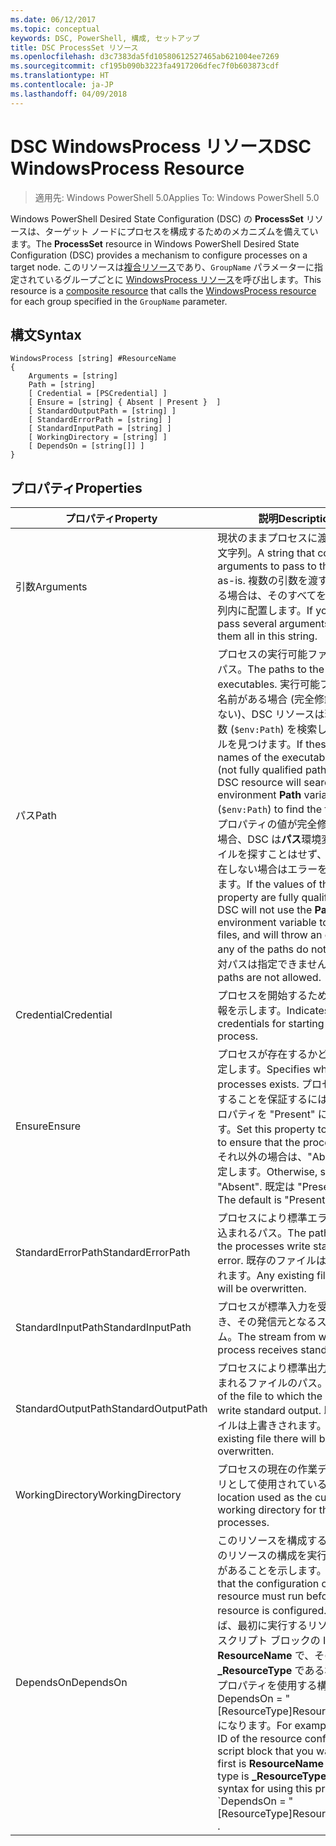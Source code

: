 ```yaml
---
ms.date: 06/12/2017
ms.topic: conceptual
keywords: DSC, PowerShell, 構成, セットアップ
title: DSC ProcessSet リソース
ms.openlocfilehash: d3c7383da5fd10580612527465ab621004ee7269
ms.sourcegitcommit: cf195b090b3223fa4917206dfec7f0b603873cdf
ms.translationtype: HT
ms.contentlocale: ja-JP
ms.lasthandoff: 04/09/2018
---
```

# <a name="dsc-windowsprocess-resource"></a><span data-ttu-id="36fde-103">DSC WindowsProcess リソース</span><span class="sxs-lookup"><span data-stu-id="36fde-103">DSC WindowsProcess Resource</span></span>

> <span data-ttu-id="36fde-104">適用先: Windows PowerShell 5.0</span><span class="sxs-lookup"><span data-stu-id="36fde-104">Applies To: Windows PowerShell 5.0</span></span>

<span data-ttu-id="36fde-105">Windows PowerShell Desired State Configuration (DSC) の **ProcessSet** リソースは、ターゲット ノードにプロセスを構成するためのメカニズムを備えています。</span><span class="sxs-lookup"><span data-stu-id="36fde-105">The **ProcessSet** resource in Windows PowerShell Desired State Configuration (DSC) provides a mechanism to configure processes on a target node.</span></span> <span data-ttu-id="36fde-106">このリソースは[複合リソース](authoringResourceComposite.md)であり、`GroupName` パラメーターに指定されているグループごとに [WindowsProcess リソース](windowsProcessResource.md)を呼び出します。</span><span class="sxs-lookup"><span data-stu-id="36fde-106">This resource is a [composite resource](authoringResourceComposite.md) that calls the [WindowsProcess resource](windowsProcessResource.md) for each group specified in the `GroupName` parameter.</span></span>

## <a name="syntax"></a><span data-ttu-id="36fde-107">構文</span><span class="sxs-lookup"><span data-stu-id="36fde-107">Syntax</span></span>

```
WindowsProcess [string] #ResourceName
{
    Arguments = [string]
    Path = [string]
    [ Credential = [PSCredential] ]
    [ Ensure = [string] { Absent | Present }  ]
    [ StandardOutputPath = [string] ]
    [ StandardErrorPath = [string] ]
    [ StandardInputPath = [string] ]
    [ WorkingDirectory = [string] ]
    [ DependsOn = [string[]] ]
}
```

## <a name="properties"></a><span data-ttu-id="36fde-108">プロパティ</span><span class="sxs-lookup"><span data-stu-id="36fde-108">Properties</span></span>
|  <span data-ttu-id="36fde-109">プロパティ</span><span class="sxs-lookup"><span data-stu-id="36fde-109">Property</span></span>  |  <span data-ttu-id="36fde-110">説明</span><span class="sxs-lookup"><span data-stu-id="36fde-110">Description</span></span>   |
|---|---|
| <span data-ttu-id="36fde-111">引数</span><span class="sxs-lookup"><span data-stu-id="36fde-111">Arguments</span></span>| <span data-ttu-id="36fde-112">現状のままプロセスに渡す引数の文字列。</span><span class="sxs-lookup"><span data-stu-id="36fde-112">A string that contains arguments to pass to the process as-is.</span></span> <span data-ttu-id="36fde-113">複数の引数を渡す必要がある場合は、そのすべてをこの文字列内に配置します。</span><span class="sxs-lookup"><span data-stu-id="36fde-113">If you need to pass several arguments, put them all in this string.</span></span>|
| <span data-ttu-id="36fde-114">パス</span><span class="sxs-lookup"><span data-stu-id="36fde-114">Path</span></span>| <span data-ttu-id="36fde-115">プロセスの実行可能ファイルへのパス。</span><span class="sxs-lookup"><span data-stu-id="36fde-115">The paths to the process executables.</span></span> <span data-ttu-id="36fde-116">実行可能ファイルの名前がある場合 (完全修飾パスではない)、DSC リソースは環境**パス**変数 (`$env:Path`) を検索し、ファイルを見つけます。</span><span class="sxs-lookup"><span data-stu-id="36fde-116">If these are the names of the executable files (not fully qualified paths), the DSC resource will search the environment **Path** variable (`$env:Path`) to find the files.</span></span> <span data-ttu-id="36fde-117">このプロパティの値が完全修飾パスの場合、DSC は**パス**環境変数でファイルを探すことはせず、パスが存在しない場合はエラーをスローします。</span><span class="sxs-lookup"><span data-stu-id="36fde-117">If the values of this property are fully qualified paths, DSC will not use the **Path** environment variable to find the files, and will throw an error if any of the paths do not exist.</span></span> <span data-ttu-id="36fde-118">相対パスは指定できません。</span><span class="sxs-lookup"><span data-stu-id="36fde-118">Relative paths are not allowed.</span></span>|
| <span data-ttu-id="36fde-119">Credential</span><span class="sxs-lookup"><span data-stu-id="36fde-119">Credential</span></span>| <span data-ttu-id="36fde-120">プロセスを開始するための資格情報を示します。</span><span class="sxs-lookup"><span data-stu-id="36fde-120">Indicates the credentials for starting the process.</span></span>|
| <span data-ttu-id="36fde-121">Ensure</span><span class="sxs-lookup"><span data-stu-id="36fde-121">Ensure</span></span>| <span data-ttu-id="36fde-122">プロセスが存在するかどうかを指定します。</span><span class="sxs-lookup"><span data-stu-id="36fde-122">Specifies whether the processes exists.</span></span> <span data-ttu-id="36fde-123">プロセスが存在することを保証するには、このプロパティを "Present" に設定します。</span><span class="sxs-lookup"><span data-stu-id="36fde-123">Set this property to "Present" to ensure that the process exists.</span></span> <span data-ttu-id="36fde-124">それ以外の場合は、"Absent" に設定します。</span><span class="sxs-lookup"><span data-stu-id="36fde-124">Otherwise, set it to "Absent".</span></span> <span data-ttu-id="36fde-125">既定は "Present" です。</span><span class="sxs-lookup"><span data-stu-id="36fde-125">The default is "Present".</span></span>|
| <span data-ttu-id="36fde-126">StandardErrorPath</span><span class="sxs-lookup"><span data-stu-id="36fde-126">StandardErrorPath</span></span>| <span data-ttu-id="36fde-127">プロセスにより標準エラーが書き込まれるパス。</span><span class="sxs-lookup"><span data-stu-id="36fde-127">The path to which the processes write standard error.</span></span> <span data-ttu-id="36fde-128">既存のファイルは上書きされます。</span><span class="sxs-lookup"><span data-stu-id="36fde-128">Any existing file there will be overwritten.</span></span>|
| <span data-ttu-id="36fde-129">StandardInputPath</span><span class="sxs-lookup"><span data-stu-id="36fde-129">StandardInputPath</span></span>| <span data-ttu-id="36fde-130">プロセスが標準入力を受け取るとき、その発信元となるストリーム。</span><span class="sxs-lookup"><span data-stu-id="36fde-130">The stream from which the process receives standard input.</span></span>|
| <span data-ttu-id="36fde-131">StandardOutputPath</span><span class="sxs-lookup"><span data-stu-id="36fde-131">StandardOutputPath</span></span>| <span data-ttu-id="36fde-132">プロセスにより標準出力が書き込まれるファイルのパス。</span><span class="sxs-lookup"><span data-stu-id="36fde-132">The path of the file to which the processes write standard output.</span></span> <span data-ttu-id="36fde-133">既存のファイルは上書きされます。</span><span class="sxs-lookup"><span data-stu-id="36fde-133">Any existing file there will be overwritten.</span></span>|
| <span data-ttu-id="36fde-134">WorkingDirectory</span><span class="sxs-lookup"><span data-stu-id="36fde-134">WorkingDirectory</span></span>| <span data-ttu-id="36fde-135">プロセスの現在の作業ディレクトリとして使用されている場所。</span><span class="sxs-lookup"><span data-stu-id="36fde-135">The location used as the current working directory for the processes.</span></span>|
| <span data-ttu-id="36fde-136">DependsOn</span><span class="sxs-lookup"><span data-stu-id="36fde-136">DependsOn</span></span> | <span data-ttu-id="36fde-137">このリソースを構成する前に、他のリソースの構成を実行する必要があることを示します。</span><span class="sxs-lookup"><span data-stu-id="36fde-137">Indicates that the configuration of another resource must run before this resource is configured.</span></span> <span data-ttu-id="36fde-138">たとえば、最初に実行するリソース構成スクリプト ブロックの ID が **ResourceName** で、そのタイプが **_ResourceType** である場合、このプロパティを使用する構文は DependsOn = "[ResourceType]ResourceName" になります。</span><span class="sxs-lookup"><span data-stu-id="36fde-138">For example, if the ID of the resource configuration script block that you want to run first is **ResourceName** and its type is **_ResourceType**, the syntax for using this property is \`DependsOn = "[ResourceType]ResourceName"\`\` .</span></span>|